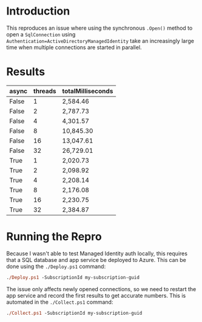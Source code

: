 # Introduction
This reproduces an issue where using the synchronous `.Open()` method to open a `SqlConnection` using `Authentication=ActiveDirectoryManagedIdentity`
take an increasingly large time when multiple connections are started in parallel.

# Results

| async | threads | totalMilliseconds |
|-------|---------|-------------------|
| False |       1 |          2,584.46 |
| False |       2 |          2,787.73 |
| False |       4 |          4,301.57 |
| False |       8 |         10,845.30 |
| False |      16 |         13,047.61 |
| False |      32 |         26,729.01 |
|  True |       1 |          2,020.73 |
|  True |       2 |          2,098.92 |
|  True |       4 |          2,208.14 |
|  True |       8 |          2,176.08 |
|  True |      16 |          2,230.75 |
|  True |      32 |          2,384.87 |

# Running the Repro

Because I wasn't able to test Managed Identity auth locally, this requires that a SQL database and app service be deployed to Azure.
This can be done using the `./Deploy.ps1` command:

```ps
./Deploy.ps1 -SubscriptionId my-subscription-guid
```

The issue only affects newly opened connections, so we need to restart the app service and record the first results to get accurate numbers.
This is automated in the `./Collect.ps1` command:
```ps
./Collect.ps1 -SubscriptionId my-subscription-guid
```

